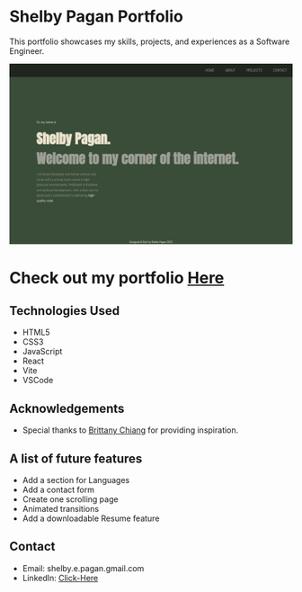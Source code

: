 # Shelby Pagan Portfolio

This portfolio showcases my skills, projects, and experiences as a Software Engineer.

![Screenshot](/public/images/portfolioscreenshot.png)

# Check out my portfolio [Here](https://shelbypagan.netlify.app/)

## Technologies Used
- HTML5
- CSS3
- JavaScript
- React
- Vite
- VSCode

## Acknowledgements
- Special thanks to [Brittany Chiang](https://github.com/bchiang7) for providing inspiration.

## A list of future features
- Add a section for Languages
- Add a contact form
- Create one scrolling page
- Animated transitions
- Add a downloadable Resume feature

## Contact

- Email: shelby.e.pagan.gmail.com
- LinkedIn: [Click-Here](https://www.linkedin.com/in/shelbypagan/)